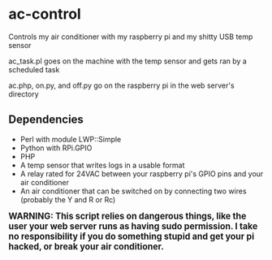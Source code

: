 # ac-control
Controls my air conditioner with my raspberry pi and my shitty USB temp sensor

ac_task.pl goes on the machine with the temp sensor and gets ran by a scheduled task

ac.php, on.py, and off.py go on the raspberry pi in the web server's directory

## Dependencies
* Perl with module LWP::Simple
* Python with RPi.GPIO
* PHP
* A temp sensor that writes logs in a usable format
* A relay rated for 24VAC between your raspberry pi's GPIO pins and your air conditioner
* An air conditioner that can be switched on by connecting two wires (probably the Y and R or Rc)

**<big>WARNING: This script relies on dangerous things, like the user your web server runs as having sudo permission.  I take no responsibility if you do something stupid and get your pi hacked, or break your air conditioner.</big>**
